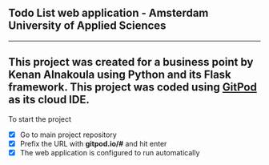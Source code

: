 ## Todo List web application - Amsterdam University of Applied Sciences
---
This project was created for a business point by Kenan Alnakoula using Python and its Flask framework.
This project was coded using [GitPod](https://www.gitpod.io) as its cloud IDE.
---
To start the project
- [x] Go to main project repository
- [x] Prefix the URL with **gitpod.io/#** and hit enter
- [x] The web application is configured to run automatically